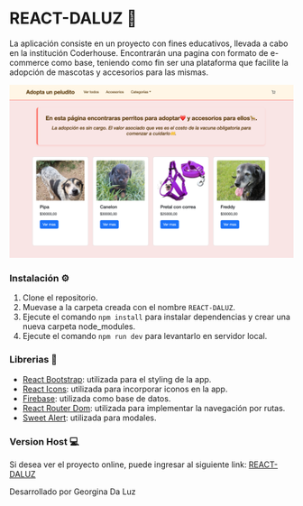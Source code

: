 # REACT-DALUZ 🛒

La aplicación consiste en un proyecto con fines educativos, llevada a cabo en la institución Coderhouse.
Encontrarán una pagina con formato de e-commerce como base, teniendo como fin ser una plataforma que facilite la adopción de mascotas y accesorios para las mismas.

![imagen](/public/img/REACT-DALUZ%20APP.png)

### Instalación ⚙️

1. Clone el repositorio.
2. Muevase a la carpeta creada con el nombre `REACT-DALUZ`.
3. Ejecute el comando `npm install` para instalar dependencias y crear una nueva carpeta node_modules.
4. Ejecute el comando `npm run dev` para levantarlo en servidor local.

### Librerias 🦾

- [React Bootstrap](http://react-bootstrap.netlify.app/): utilizada para el styling de la app.
- [React Icons](https://react-icons.github.io/react-icons/): utilizada para incorporar iconos en la app.
- [Firebase](https://firebase.google.com): utilizada como base de datos.
- [React Router Dom](https://reactrouter.com/): utilizada para implementar la navegación por rutas.
- [Sweet Alert](https://sweetalert2.github.io/#download): utilizada para modales.

### Version Host 💻

Si desea ver el proyecto online, puede ingresar al siguiente link:
[REACT-DALUZ](https://react-da-luz.vercel.app/)

Desarrollado por Georgina Da Luz
